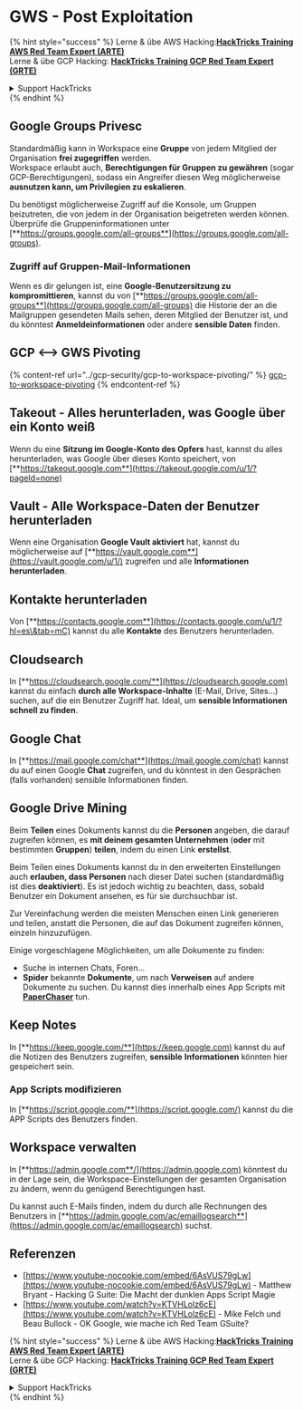 # GWS - Post Exploitation

{% hint style="success" %}
Lerne & übe AWS Hacking:<img src="../../.gitbook/assets/image (1) (1) (1).png" alt="" data-size="line">[**HackTricks Training AWS Red Team Expert (ARTE)**](https://training.hacktricks.xyz/courses/arte)<img src="../../.gitbook/assets/image (1) (1) (1).png" alt="" data-size="line">\
Lerne & übe GCP Hacking: <img src="../../.gitbook/assets/image (2).png" alt="" data-size="line">[**HackTricks Training GCP Red Team Expert (GRTE)**<img src="../../.gitbook/assets/image (2).png" alt="" data-size="line">](https://training.hacktricks.xyz/courses/grte)

<details>

<summary>Support HackTricks</summary>

* Überprüfe die [**Abonnementpläne**](https://github.com/sponsors/carlospolop)!
* **Tritt der** 💬 [**Discord-Gruppe**](https://discord.gg/hRep4RUj7f) oder der [**Telegram-Gruppe**](https://t.me/peass) bei oder **folge** uns auf **Twitter** 🐦 [**@hacktricks\_live**](https://twitter.com/hacktricks_live)**.**
* **Teile Hacking-Tricks, indem du PRs zu den** [**HackTricks**](https://github.com/carlospolop/hacktricks) und [**HackTricks Cloud**](https://github.com/carlospolop/hacktricks-cloud) GitHub-Repos einreichst.

</details>
{% endhint %}

## Google Groups Privesc

Standardmäßig kann in Workspace eine **Gruppe** von jedem Mitglied der Organisation **frei zugegriffen** werden.\
Workspace erlaubt auch, **Berechtigungen für Gruppen zu gewähren** (sogar GCP-Berechtigungen), sodass ein Angreifer diesen Weg möglicherweise **ausnutzen kann, um Privilegien zu eskalieren**.

Du benötigst möglicherweise Zugriff auf die Konsole, um Gruppen beizutreten, die von jedem in der Organisation beigetreten werden können. Überprüfe die Gruppeninformationen unter [**https://groups.google.com/all-groups**](https://groups.google.com/all-groups).

### Zugriff auf Gruppen-Mail-Informationen

Wenn es dir gelungen ist, eine **Google-Benutzersitzung zu kompromittieren**, kannst du von [**https://groups.google.com/all-groups**](https://groups.google.com/all-groups) die Historie der an die Mailgruppen gesendeten Mails sehen, deren Mitglied der Benutzer ist, und du könntest **Anmeldeinformationen** oder andere **sensible Daten** finden.

## GCP <--> GWS Pivoting

{% content-ref url="../gcp-security/gcp-to-workspace-pivoting/" %}
[gcp-to-workspace-pivoting](../gcp-security/gcp-to-workspace-pivoting/)
{% endcontent-ref %}

## Takeout - Alles herunterladen, was Google über ein Konto weiß

Wenn du eine **Sitzung im Google-Konto des Opfers** hast, kannst du alles herunterladen, was Google über dieses Konto speichert, von [**https://takeout.google.com**](https://takeout.google.com/u/1/?pageId=none)

## Vault - Alle Workspace-Daten der Benutzer herunterladen

Wenn eine Organisation **Google Vault aktiviert** hat, kannst du möglicherweise auf [**https://vault.google.com**](https://vault.google.com/u/1/) zugreifen und alle **Informationen** **herunterladen**.

## Kontakte herunterladen

Von [**https://contacts.google.com**](https://contacts.google.com/u/1/?hl=es\&tab=mC) kannst du alle **Kontakte** des Benutzers herunterladen.

## Cloudsearch

In [**https://cloudsearch.google.com/**](https://cloudsearch.google.com) kannst du einfach **durch alle Workspace-Inhalte** (E-Mail, Drive, Sites...) suchen, auf die ein Benutzer Zugriff hat. Ideal, um **sensible Informationen schnell zu finden**.

## Google Chat

In [**https://mail.google.com/chat**](https://mail.google.com/chat) kannst du auf einen Google **Chat** zugreifen, und du könntest in den Gesprächen (falls vorhanden) sensible Informationen finden.

## Google Drive Mining

Beim **Teilen** eines Dokuments kannst du die **Personen** angeben, die darauf zugreifen können, es **mit deinem gesamten Unternehmen** (**oder** mit bestimmten **Gruppen**) **teilen**, indem du einen Link **erstellst**.

Beim Teilen eines Dokuments kannst du in den erweiterten Einstellungen auch **erlauben, dass Personen** nach dieser Datei suchen (standardmäßig ist dies **deaktiviert**). Es ist jedoch wichtig zu beachten, dass, sobald Benutzer ein Dokument ansehen, es für sie durchsuchbar ist.

Zur Vereinfachung werden die meisten Menschen einen Link generieren und teilen, anstatt die Personen, die auf das Dokument zugreifen können, einzeln hinzuzufügen.

Einige vorgeschlagene Möglichkeiten, um alle Dokumente zu finden:

* Suche in internen Chats, Foren...
* **Spider** bekannte **Dokumente**, um nach **Verweisen** auf andere Dokumente zu suchen. Du kannst dies innerhalb eines App Scripts mit [**PaperChaser**](https://github.com/mandatoryprogrammer/PaperChaser) tun.

## **Keep Notes**

In [**https://keep.google.com/**](https://keep.google.com) kannst du auf die Notizen des Benutzers zugreifen, **sensible** **Informationen** könnten hier gespeichert sein.

### App Scripts modifizieren

In [**https://script.google.com/**](https://script.google.com/) kannst du die APP Scripts des Benutzers finden.

## **Workspace verwalten**

In [**https://admin.google.com**/](https://admin.google.com) könntest du in der Lage sein, die Workspace-Einstellungen der gesamten Organisation zu ändern, wenn du genügend Berechtigungen hast.

Du kannst auch E-Mails finden, indem du durch alle Rechnungen des Benutzers in [**https://admin.google.com/ac/emaillogsearch**](https://admin.google.com/ac/emaillogsearch) suchst.

## Referenzen

* [https://www.youtube-nocookie.com/embed/6AsVUS79gLw](https://www.youtube-nocookie.com/embed/6AsVUS79gLw) - Matthew Bryant - Hacking G Suite: Die Macht der dunklen Apps Script Magie
* [https://www.youtube.com/watch?v=KTVHLolz6cE](https://www.youtube.com/watch?v=KTVHLolz6cE) - Mike Felch und Beau Bullock - OK Google, wie mache ich Red Team GSuite?

{% hint style="success" %}
Lerne & übe AWS Hacking:<img src="../../.gitbook/assets/image (1) (1) (1).png" alt="" data-size="line">[**HackTricks Training AWS Red Team Expert (ARTE)**](https://training.hacktricks.xyz/courses/arte)<img src="../../.gitbook/assets/image (1) (1) (1).png" alt="" data-size="line">\
Lerne & übe GCP Hacking: <img src="../../.gitbook/assets/image (2).png" alt="" data-size="line">[**HackTricks Training GCP Red Team Expert (GRTE)**<img src="../../.gitbook/assets/image (2).png" alt="" data-size="line">](https://training.hacktricks.xyz/courses/grte)

<details>

<summary>Support HackTricks</summary>

* Überprüfe die [**Abonnementpläne**](https://github.com/sponsors/carlospolop)!
* **Tritt der** 💬 [**Discord-Gruppe**](https://discord.gg/hRep4RUj7f) oder der [**Telegram-Gruppe**](https://t.me/peass) bei oder **folge** uns auf **Twitter** 🐦 [**@hacktricks\_live**](https://twitter.com/hacktricks_live)**.**
* **Teile Hacking-Tricks, indem du PRs zu den** [**HackTricks**](https://github.com/carlospolop/hacktricks) und [**HackTricks Cloud**](https://github.com/carlospolop/hacktricks-cloud) GitHub-Repos einreichst.

</details>
{% endhint %}
